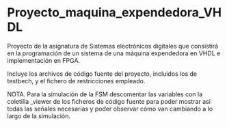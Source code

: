 # Proyecto_maquina_expendedora_VHDL
Proyecto de la asignatura de Sistemas electrónicos digitales que consistirá en la programación de un sistema de una máquina expendedora en VHDL e implementación en FPGA.

Incluye los archivos de código fuente del proyecto, incluidos los de testbech, y el fichero de restricciones empleado.

NOTA. Para la simulación de la FSM descomentar las variables con la coletilla _viewer de los ficheros de código fuente para poder mostrar así todas las señales necesarias y poder observar cómo van cambiando a lo largo de la simulación.
